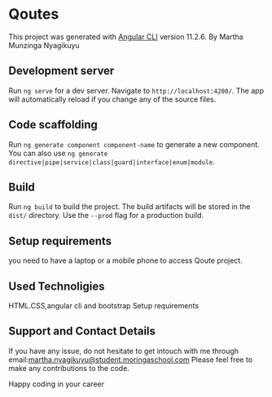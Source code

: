 # Qoutes

This project was generated with [Angular CLI](https://github.com/angular/angular-cli) version 11.2.6.
By Martha Munzinga Nyagikuyu

## Development server

Run `ng serve` for a dev server. Navigate to `http://localhost:4200/`. The app will automatically reload if you change any of the source files.

## Code scaffolding

Run `ng generate component component-name` to generate a new component. You can also use `ng generate directive|pipe|service|class|guard|interface|enum|module`.

## Build

Run `ng build` to build the project. The build artifacts will be stored in the `dist/` directory. Use the `--prod` flag for a production build.

## Setup requirements

you need to have a laptop or a mobile phone to access Qoute project.

## Used Technoligies

HTML.CSS,angular cli and bootstrap Setup requirements

## Support and Contact Details

If you have any issue, do not hesitate to get intouch with me through 
email:martha.nyagikuyu@student.moringaschool.com 
Please feel free to make any contributions to the code.

Happy coding in your career
